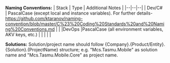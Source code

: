 **Naming Conventions:**
| Stack | Type | Additional Notes |
|--|--|--|
| Dev/C# | PascalCase (except local and instance variables). For further details- https://github.com/ktaranov/naming-convention/blob/master/C%23%20Coding%20Standards%20and%20Naming%20Conventions.md |  |
|DevOps  |PascalCase (all environment variables, AKV keys, etc.)  |
|  |  |  |

**Solutions:**
Solution/project name should follow {Company}.{Product/Entity}.{Solution}.{ProjectName} structure; e.g. "Mcs.Tasmu.Mobile" as solution name and "Mcs.Tasmu.Mobile.Core" as project name.

